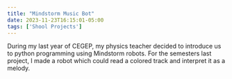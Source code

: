 ```yaml
---
title: "Mindstorm Music Bot"
date: 2023-11-23T16:15:01-05:00
tags: ['Shool Projects']
---
```


During my last year of CEGEP, my physics teacher decided to introduce
us to python programming using Mindstorm robots. For the semesters
last project, I made a robot which could read a colored track and interpret
it as a melody.
